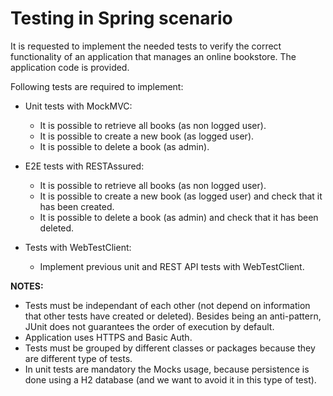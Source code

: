 # Testing in Spring scenario

It is requested to implement the needed tests to verify the correct functionality of an application that manages an online bookstore. The application code is provided.

Following tests are required to implement:

* Unit tests with MockMVC:
  * It is possible to retrieve all books (as non logged user).
  * It is possible to create a new book (as logged user).
  * It is possible to delete a book (as admin).

* E2E tests with RESTAssured:
  * It is possible to retrieve all books (as non logged user).
  * It is possible to create a new book (as logged user) and check that it has been created.
  * It is possible to delete a book (as admin) and check that it has been deleted.

* Tests with WebTestClient:
  * Implement previous unit and REST API tests with WebTestClient.

**NOTES:**
* Tests must be independant of each other (not depend on information that other tests have created or deleted). Besides being an anti-pattern, JUnit does not
guarantees the order of execution by default.
* Application uses HTTPS and Basic Auth.
* Tests must be grouped by different classes or packages because they are different type of tests.
* In unit tests are mandatory the Mocks usage, because persistence is done using a H2 database (and we want to avoid it in this type of test).
